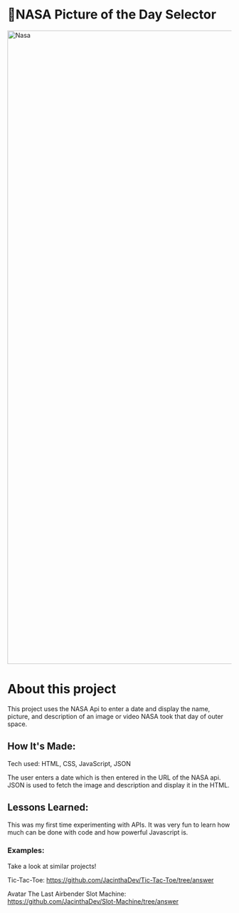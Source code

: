 # 🚀NASA Picture of the Day Selector

<img width="1421" alt="Nasa" src="https://github.com/JacinthaDev/NASA/assets/129231721/54d3e24e-1460-4a5e-b6ea-cf8f597fc88f">

# About this project
This project uses the NASA Api to enter a date and display the name, picture, and description of an image or video NASA took that day of outer space.


## How It's Made:
Tech used: HTML, CSS, JavaScript, JSON

The user enters a date which is then entered in the URL of the NASA api. JSON is used to fetch the image and description and display it in the HTML.



## Lessons Learned:
This was my first time experimenting with APIs. It was very fun to learn how much can be done with code and how powerful Javascript is. 

### Examples:
Take a look at similar projects!

Tic-Tac-Toe: https://github.com/JacinthaDev/Tic-Tac-Toe/tree/answer

Avatar The Last Airbender Slot Machine: https://github.com/JacinthaDev/Slot-Machine/tree/answer

